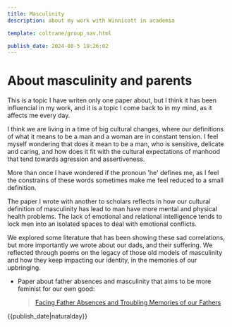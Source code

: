 ```yaml
---
title: Masculinity
description: about my work with Winnicott in academia

template: coltrane/group_nav.html

publish_date: 2024-08-5 19:26:02
---
```

# About masculinity and parents

This is a topic I have writen only one paper about, but I think it has been influencial in my work, and it is a topic I come back to in my mind, as it affects me every day. 

I think we are living in a time of big cultural changes, where our definitions of what it means to be a man and a woman are in constant tension. I feel myself wondering that does it mean to be a man, who is sensitive, delicate and caring, and how does it fit with the cultural expectations of manhood that tend towards agression and assertiveness.

More than once I have wondered if the pronoun 'he' defines me, as I feel the constrains of these words sometimes make me feel reduced to a small definition.

The paper I wrote with another to scholars reflects in how our cultural definition of masculinity has lead to man have more mental and physical health problems. The lack of emotional and relational intelligence tends to lock men into an isolated spaces to deal with emotional conflicts. 

We explored some literature that has been showing these sad correlations, but more importantly we wrote about our dads, and their suffering. We reflected through poems on the legacy of those old models of masculinity and how they keep impacting our identity, in the memories of our upbringing. 

- Paper about father absences and masculinity that aims to be more feminist for our own good:
  >[Facing Father Absences and Troubling Memories of our Fathers](https://journals.sagepub.com/doi/pdf/10.1177/1940844720968201)

{{publish_date|naturalday}}

